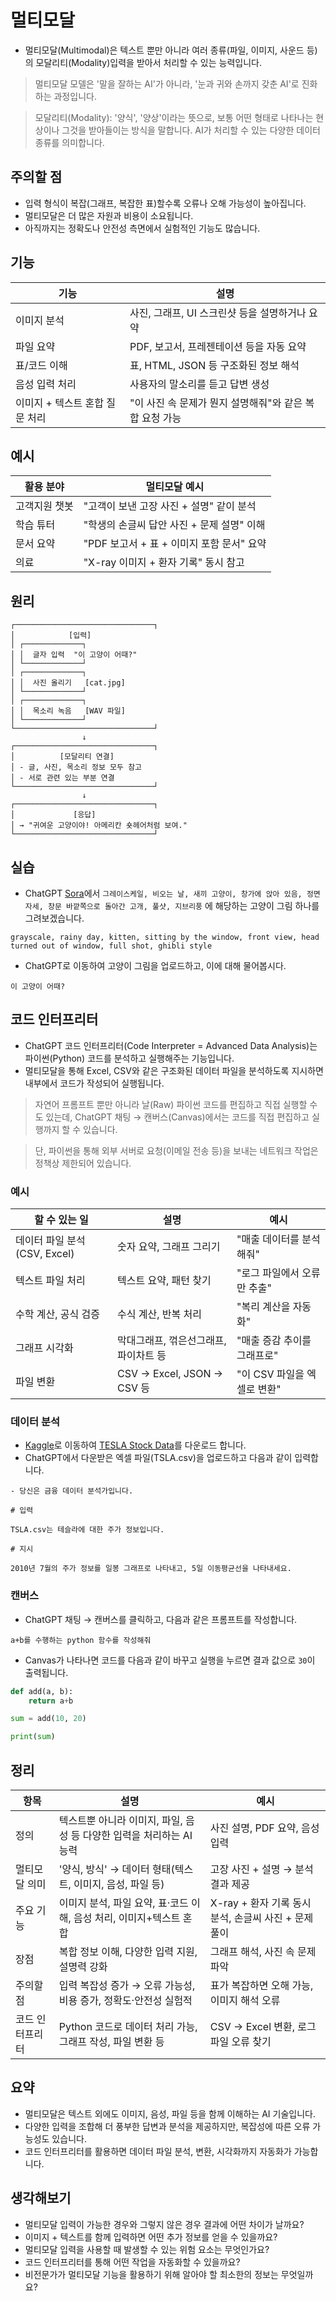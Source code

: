 # 멀티모달

- 멀티모달(Multimodal)은 텍스트 뿐만 아니라 여러 종류(파일, 이미지, 사운드 등)의 모달리티(Modality)입력을 받아서 처리할 수 있는 능력입니다. 

> 멀티모달 모델은 '말을 잘하는 AI'가 아니라, '눈과 귀와 손까지 갖춘 AI'로 진화하는 과정입니다.

> 모달리티(Modality): '양식', '양상'이라는 뜻으로, 보통 어떤 형태로 나타나는 현상이나 그것을 받아들이는 방식을 말합니다. AI가 처리할 수 있는 다양한 데이터 종류를 의미합니다.

## 주의할 점

- 입력 형식이 복잡(그래프, 복잡한 표)할수록 오류나 오해 가능성이 높아집니다.
- 멀티모달은 더 많은 자원과 비용이 소요됩니다.
- 아직까지는 정확도나 안전성 측면에서 실험적인 기능도 많습니다.

## 기능

| 기능 | 설명 |
| --- | --- |
| 이미지 분석 | 사진, 그래프, UI 스크린샷 등을 설명하거나 요약 |
| 파일 요약 | PDF, 보고서, 프레젠테이션 등을 자동 요약 |
| 표/코드 이해 | 표, HTML, JSON 등 구조화된 정보 해석 |
| 음성 입력 처리 | 사용자의 말소리를 듣고 답변 생성 |
| 이미지 + 텍스트 혼합 질문 처리 | "이 사진 속 문제가 뭔지 설명해줘"와 같은 복합 요청 가능 |

## 예시

| 활용 분야 | 멀티모달 예시 |
| --- | --- |
| 고객지원 챗봇 | "고객이 보낸 고장 사진 + 설명" 같이 분석 |
| 학습 튜터 | "학생의 손글씨 답안 사진 + 문제 설명" 이해 |
| 문서 요약 | "PDF 보고서 + 표 + 이미지 포함 문서" 요약 |
| 의료 | "X-ray 이미지 + 환자 기록" 동시 참고 |

## 원리

```
┌───────────────────────────────┐
│            [입력]          
│ ┌─────────────┐            
│ │  글자 입력  "이 고양이 어때?" 
│ └─────────────┘             
│ ┌─────────────┐             
│ │  사진 올리기   [cat.jpg]        
│ └─────────────┘             
│ ┌─────────────┐             
│ │  목소리 녹음   [WAV 파일] 
│ └─────────────┘             
└───────────────────────────────┘
                ↓
┌───────────────────────────────┐
│          [모달리티 연결]     
│ - 글, 사진, 목소리 정보 모두 참고       
│ - 서로 관련 있는 부분 연결          
└───────────────────────────────┘
                ↓
┌───────────────────────────────┐
│             [응답]             
│ → "귀여운 고양이야! 아메리칸 숏헤어처럼 보여."     
└───────────────────────────────┘
```

## 실습

- ChatGPT [Sora](https://sora.chatgpt.com/explore/images)에서 `그레이스케일, 비오는 날, 새끼 고양이, 창가에 앉아 있음, 정면 자세, 창문 바깥쪽으로 돌아간 고개, 풀샷, 지브리풍` 에 해당하는 고양이 그림 하나를 그려보겠습니다.

```
grayscale, rainy day, kitten, sitting by the window, front view, head turned out of window, full shot, ghibli style
```

- ChatGPT로 이동하여 고양이 그림을 업로드하고, 이에 대해 물어봅시다.

```
이 고양이 어때?
```

## 코드 인터프리터

- ChatGPT 코드 인터프리터(Code Interpreter = Advanced Data Analysis)는 파이썬(Python) 코드를 분석하고 실행해주는 기능입니다.
- 멀티모달을 통해 Excel, CSV와 같은 구조화된 데이터 파일을 분석하도록 지시하면 내부에서 코드가 작성되어 실행됩니다.

> 자연어 프롬프트 뿐만 아니라 날(Raw) 파이썬 코드를 편집하고 직접 실행할 수도 있는데, ChatGPT 채팅 → 캔버스(Canvas)에서는 코드를 직접 편집하고 실행까지 할 수 있습니다.

> 단, 파이썬을 통해 외부 서버로 요청(이메일 전송 등)을 보내는 네트워크 작업은 정책상 제한되어 있습니다.

### 예시

| 할 수 있는 일 | 설명 | 예시 |
| --- | --- | --- |
| 데이터 파일 분석 (CSV, Excel) | 숫자 요약, 그래프 그리기 | "매출 데이터를 분석해줘" |
| 텍스트 파일 처리 | 텍스트 요약, 패턴 찾기 | "로그 파일에서 오류만 추출" |
| 수학 계산, 공식 검증 | 수식 계산, 반복 처리 | "복리 계산을 자동화" |
| 그래프 시각화 | 막대그래프, 꺾은선그래프, 파이차트 등 | "매출 증감 추이를 그래프로" |
| 파일 변환 | CSV → Excel, JSON → CSV 등 | "이 CSV 파일을 엑셀로 변환" |

### 데이터 분석

- [Kaggle](https://www.kaggle.com)로 이동하여 [TESLA Stock Data](https://www.kaggle.com/datasets/varpit94/tesla-stock-data-updated-till-28jun2021)를 다운로드 합니다.
- ChatGPT에서 다운받은 엑셀 파일(TSLA.csv)을 업로드하고 다음과 같이 입력합니다.

```
- 당신은 금융 데이터 분석가입니다.

# 입력

TSLA.csv는 테슬라에 대한 주가 정보입니다.

# 지시

2010년 7월의 주가 정보를 일봉 그래프로 나타내고, 5일 이동평균선을 나타내세요.
```

### 캔버스

- ChatGPT 채팅 → 캔버스를 클릭하고, 다음과 같은 프롬프트를 작성합니다.

```
a+b를 수행하는 python 함수를 작성해줘
```

- Canvas가 나타나면 코드를 다음과 같이 바꾸고 실행을 누르면 결과 값으로 `30`이 출력됩니다.

```py
def add(a, b):
    return a+b

sum = add(10, 20)

print(sum)
```

## 정리

| 항목 | 설명 | 예시 |
| --- | --- | --- |
| 정의 | 텍스트뿐 아니라 이미지, 파일, 음성 등 다양한 입력을 처리하는 AI 능력 | 사진 설명, PDF 요약, 음성 입력 |
| 멀티모달 의미 | '양식, 방식' → 데이터 형태(텍스트, 이미지, 음성, 파일 등) | 고장 사진 + 설명 → 분석 결과 제공 |
| 주요 기능 | 이미지 분석, 파일 요약, 표·코드 이해, 음성 처리, 이미지+텍스트 혼합 | X-ray + 환자 기록 동시 분석, 손글씨 사진 + 문제 풀이 |
| 장점 | 복합 정보 이해, 다양한 입력 지원, 설명력 강화 | 그래프 해석, 사진 속 문제 파악 |
| 주의할 점 | 입력 복잡성 증가 → 오류 가능성, 비용 증가, 정확도·안전성 실험적 | 표가 복잡하면 오해 가능, 이미지 해석 오류 |
| 코드 인터프리터 | Python 코드로 데이터 처리 가능, 그래프 작성, 파일 변환 등 | CSV → Excel 변환, 로그 파일 오류 찾기 |

## 요약

- 멀티모달은 텍스트 외에도 이미지, 음성, 파일 등을 함께 이해하는 AI 기술입니다.
- 다양한 입력을 조합해 더 풍부한 답변과 분석을 제공하지만, 복잡성에 따른 오류 가능성도 있습니다.
- 코드 인터프리터를 활용하면 데이터 파일 분석, 변환, 시각화까지 자동화가 가능합니다.

## 생각해보기

- 멀티모달 입력이 가능한 경우와 그렇지 않은 경우 결과에 어떤 차이가 날까요?
- 이미지 + 텍스트를 함께 입력하면 어떤 추가 정보를 얻을 수 있을까요?
- 멀티모달 입력을 사용할 때 발생할 수 있는 위험 요소는 무엇인가요?
- 코드 인터프리터를 통해 어떤 작업을 자동화할 수 있을까요?
- 비전문가가 멀티모달 기능을 활용하기 위해 알아야 할 최소한의 정보는 무엇일까요?
